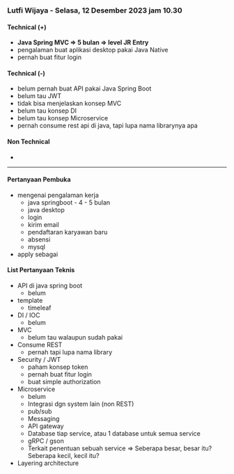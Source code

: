 ### Lutfi Wijaya - Selasa, 12 Desember 2023 jam 10.30

#### Technical (+) 

- **Java Spring MVC => 5 bulan => level JR Entry**  
- pengalaman buat aplikasi desktop pakai Java Native
- pernah buat fitur login

#### Technical (-)  

- belum pernah buat API pakai Java Spring Boot
- belum tau JWT
- tidak bisa menjelaskan konsep MVC
- belum tau konsep DI
- belum tau konsep Microservice
- pernah consume rest api di java, tapi lupa nama librarynya apa

#### Non Technical  

- 

---

#### Pertanyaan Pembuka

- mengenai pengalaman kerja  
	- java springboot - 4 - 5 bulan
	- java desktop
	- login
	- kirim email
	- pendaftaran karyawan baru
	- absensi
	- mysql
- apply sebagai


#### List Pertanyaan Teknis

- API di java spring boot
	- belum
- template
	- timeleaf
- DI / IOC
	- belum
- MVC
	- belum tau walaupun sudah pakai
- Consume REST
	- pernah tapi lupa nama library
- Security / JWT
	- paham konsep token
	- pernah buat fitur login
	- buat simple authorization
- Microservice
	- belum
	- Integrasi dgn system lain (non REST)
	- pub/sub
	- Messaging
	- API gateway
	- Database tiap service, atau 1 database untuk semua service
	- gRPC / gson
	- Terkait penentuan sebuah service => Seberapa besar, besar itu? Seberapa kecil, kecil itu?
- Layering architecture